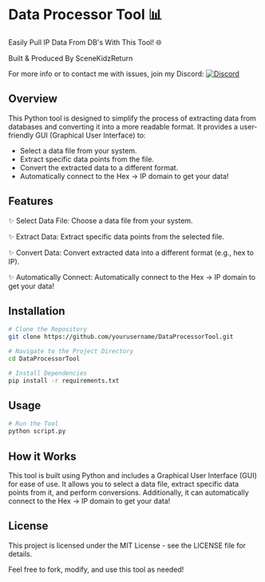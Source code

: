 # Data Processor Tool 📊

Easily Pull IP Data From DB's With This Tool! 🌐

Built & Produced By SceneKidzReturn

For more info or to contact me with issues, join my Discord: [![Discord](https://img.shields.io/discord/123456789012345678)](https://discord.gg/fDxzqpdVRq)

## Overview

This Python tool is designed to simplify the process of extracting data from databases and converting it into a more readable format. It provides a user-friendly GUI (Graphical User Interface) to:

- Select a data file from your system.
- Extract specific data points from the file.
- Convert the extracted data to a different format.
- Automatically connect to the Hex -> IP domain to get your data!

## Features

✨ Select Data File: Choose a data file from your system.

✨ Extract Data: Extract specific data points from the selected file.

✨ Convert Data: Convert extracted data into a different format (e.g., hex to IP).

✨ Automatically Connect: Automatically connect to the Hex -> IP domain to get your data!

## Installation

```bash
# Clone the Repository
git clone https://github.com/yourusername/DataProcessorTool.git

# Navigate to the Project Directory
cd DataProcessorTool

# Install Dependencies
pip install -r requirements.txt
```

## Usage
```bash
# Run the Tool
python script.py
```

## How it Works
This tool is built using Python and includes a Graphical User Interface (GUI) for ease of use. It allows you to select a data file, extract specific data points from it, and perform conversions. Additionally, it can automatically connect to the Hex -> IP domain to get your data!

## License
This project is licensed under the MIT License - see the LICENSE file for details.

Feel free to fork, modify, and use this tool as needed!